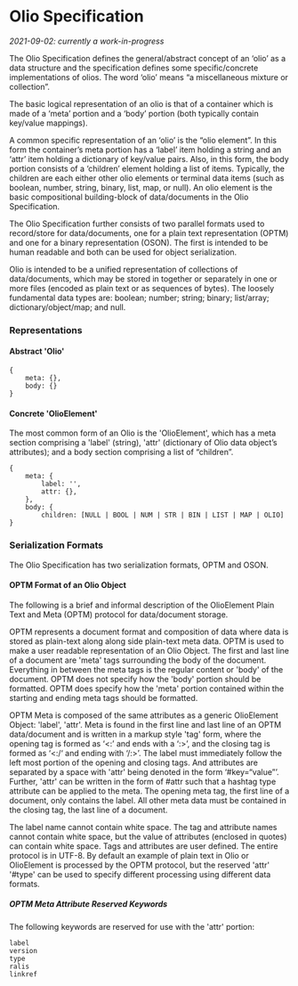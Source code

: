 # Olio Specification #
*2021-09-02: currently a work-in-progress*

The Olio Specification defines the general/abstract concept of an ‘olio’ as a data structure and the 
specification defines some specific/concrete implementations of olios. The word ‘olio’ means “a
miscellaneous mixture or collection”.

The basic logical representation of an olio is that of a container which is made of a ‘meta’ portion and
a ‘body’ portion (both typically contain key/value mappings). 

A common specific representation of an ‘olio’ is the “olio element”. In this form the container’s meta portion
has a ‘label’ item holding a string and an ‘attr’ item holding a dictionary of key/value pairs. Also, in this form,
the body portion consists of a ‘children’ element holding a list of items. Typically, the children are each either
other olio elements or terminal data items (such as boolean, number, string, binary, list, map, or null). An olio
element is the basic compositional building-block of data/documents in the Olio Specification.

The Olio Specification further consists of two parallel formats used to record/store for data/documents, one for a
plain text representation (OPTM) and one for a binary representation (OSON). The first is intended to be human
readable and both can be used for object serialization. 

Olio is intended to be a unified representation of collections of data/documents, which may be stored in together
or separately in one or more files (encoded as plain text or as sequences of bytes). The loosely fundamental data
types are: boolean; number; string; binary; list/array; dictionary/object/map; and null.


### Representations ###

#### Abstract 'Olio' ####

    {
        meta: {},
        body: {}
    }

#### Concrete 'OlioElement' ####
The most common form of an Olio is the 'OlioElement', which has a meta section comprising a 'label' (string), 'attr' (dictionary of Olio data object’s attributes); and a body section comprising a list of
“children”.

	{
		meta: {
			label: '',
			attr: {},
	  	},
		body: {
			children: [NULL | BOOL | NUM | STR | BIN | LIST | MAP | OLIO]
	}

### Serialization Formats ###
The Olio Specification has two serialization formats, OPTM and OSON.

#### OPTM Format of an Olio Object ####
The following is a brief and informal description of the OlioElement Plain Text and Meta (OPTM) protocol for data/document storage.

OPTM represents a document format and composition of data where data is stored as plain-text along along side plain-text meta data. OPTM is used to make a user readable representation of an Olio Object. The first and last line of a document are 'meta' tags surrounding the body of the document. Everything in between the meta tags is the regular content or 'body' of the document. OPTM does not specify how the 'body' portion should be formatted. OPTM does specify how the 'meta' portion contained within the starting and ending meta tags should be formatted.

OPTM Meta is composed of the same attributes as a generic OlioElement Object: 'label', 'attr'. Meta is found in the first line and last line of an OPTM data/document and is written in a markup style 'tag' form, where the opening tag is formed as ‘<:’ and ends with a ‘:>’, and the closing tag is formed as ‘<:/‘ and ending with ‘/:>’. The label must immediately follow the left most portion of the opening and closing tags. And attributes are separated by a space with 'attr' being denoted in the form ‘#key=“value”’. Further, 'attr' can be written in the form of #attr such that a hashtag type attribute can be applied to the meta. The opening meta tag, the first line of a document, only contains the label. All other meta data must be contained in the closing tag, the last line of a document. 

The label name cannot contain white space. The tag and attribute names cannot contain white space, but the value of attributes (enclosed in quotes) can contain white space. Tags and attributes are user defined. The entire protocol is in UTF-8. By default an example of plain text in Olio or OlioElement is processed by the OPTM protocol, but the reserved 'attr' '#type' can be used to specify different processing using different data formats.

##### OPTM Meta Attribute Reserved Keywords #####
The following keywords are reserved for use with the 'attr' portion:

	label	
	version	
	type
	ralis
	linkref	


